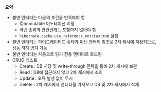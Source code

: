 **요약**
- 불변 엔터티는 다음의 조건을 만족해야 함
  - @Immutable 어노테이션 지정
  - 어떤 종류의 연관관계도 포함하지 않아야 함
  - `hibernate.cache.use_reference_entries` true 설정
- 불변 엔터티는 하이드레이티드 상태가 아닌 엔터티 참조로 2차 캐시에 저장되므로, 성능 저하 방지 가능
- 불변 엔터티는 자동으로 읽기 전용 엔터티로 로드됨
- CRUD 테스트
  - Create : DB 저장 및 write-through 전략을 통해 2차 캐시에 보관
  - Read : DB에 접근하지 않고 2차 캐시에서 조회
  - Update : 오류 발생 없이 무시
  - Delete : 2차 캐시에서 엔터티를 가져오고 DB 및 2차 캐시에서 삭제
